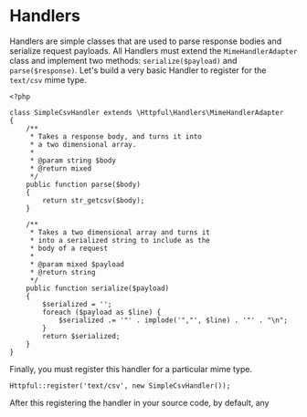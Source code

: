# Handlers

Handlers are simple classes that are used to parse response bodies and serialize request payloads.  All Handlers must extend the `MimeHandlerAdapter` class and implement two methods: `serialize($payload)` and `parse($response)`.  Let's build a very basic Handler to register for the `text/csv` mime type.

    <?php

    class SimpleCsvHandler extends \Httpful\Handlers\MimeHandlerAdapter
    {
        /**
         * Takes a response body, and turns it into 
         * a two dimensional array.
         *
         * @param string $body
         * @return mixed
         */
        public function parse($body)
        {
            return str_getcsv($body);
        }
    
        /**
         * Takes a two dimensional array and turns it
         * into a serialized string to include as the 
         * body of a request
         *
         * @param mixed $payload
         * @return string
         */
        public function serialize($payload)
        {
            $serialized = '';
            foreach ($payload as $line) {
                $serialized .= '"' . implode('","', $line) . '"' . "\n";
            }
            return $serialized;
        }
    }


Finally, you must register this handler for a particular mime type.

    Httpful::register('text/csv', new SimpleCsvHandler());

After this registering the handler in your source code, by default, any 